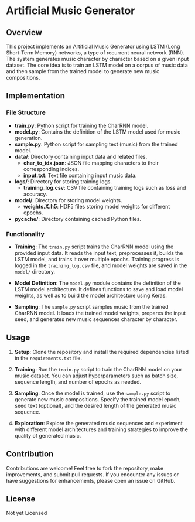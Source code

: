 # Artificial Music Generator

## Overview

This project implements an Artificial Music Generator using LSTM (Long Short-Term Memory) networks, a type of recurrent neural network (RNN). The system generates music character by character based on a given input dataset. The core idea is to train an LSTM model on a corpus of music data and then sample from the trained model to generate new music compositions.

## Implementation

### File Structure

- **train.py**: Python script for training the CharRNN model.
- **model.py**: Contains the definition of the LSTM model used for music generation.
- **sample.py**: Python script for sampling text (music) from the trained model.
- **data/**: Directory containing input data and related files.
  - **char_to_idx.json**: JSON file mapping characters to their corresponding indices.
  - **input.txt**: Text file containing input music data.
- **logs/**: Directory for storing training logs.
  - **training_log.csv**: CSV file containing training logs such as loss and accuracy.
- **model/**: Directory for storing model weights.
  - **weights.X.h5**: HDF5 files storing model weights for different epochs.
- **pycache/**: Directory containing cached Python files.

### Functionality

- **Training**: The `train.py` script trains the CharRNN model using the provided input data. It reads the input text, preprocesses it, builds the LSTM model, and trains it over multiple epochs. Training progress is logged in the `training_log.csv` file, and model weights are saved in the `model/` directory.

- **Model Definition**: The `model.py` module contains the definition of the LSTM model architecture. It defines functions to save and load model weights, as well as to build the model architecture using Keras.

- **Sampling**: The `sample.py` script samples music from the trained CharRNN model. It loads the trained model weights, prepares the input seed, and generates new music sequences character by character.

## Usage

1. **Setup**: Clone the repository and install the required dependencies listed in the `requirements.txt` file.

2. **Training**: Run the `train.py` script to train the CharRNN model on your music dataset. You can adjust hyperparameters such as batch size, sequence length, and number of epochs as needed.

3. **Sampling**: Once the model is trained, use the `sample.py` script to generate new music compositions. Specify the trained model epoch, seed text (optional), and the desired length of the generated music sequence.

4. **Exploration**: Explore the generated music sequences and experiment with different model architectures and training strategies to improve the quality of generated music.

## Contribution

Contributions are welcome! Feel free to fork the repository, make improvements, and submit pull requests. If you encounter any issues or have suggestions for enhancements, please open an issue on GitHub.

## License

Not yet Licensed
